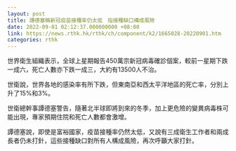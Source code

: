 ```yaml
---
layout: post
title: 譚德塞稱新冠疫苗接種率仍太低　指接種缺口構成風險
date: 2022-09-01 02:12:37.000000000 +08:00
link: https://news.rthk.hk/rthk/ch/component/k2/1665028-20220901.htm
categories: rthk
---
```


世界衛生組織表示，全球上星期報告450萬宗新冠病毒確診個案，較前一星期下跌一成六，死亡人數亦下跌一成三，大約有13500人不治。

世衛說，世界各地的感染率有所下跌，但東南亞和西太平洋地區的死亡率，分別上升了15%和3%。

世衛總幹事譚德塞警告，隨著北半球即將到來的冬季，加上更危險的變異病毒株可能出現，專家預期住院和死亡人數都會激增。

譚德塞說，即使是富裕國家，疫苗接種率仍然太低，又說有三成衛生工作者和兩成長者仍未打針，這些接種缺口對所有人構成風險，再次呼籲大家打針。
